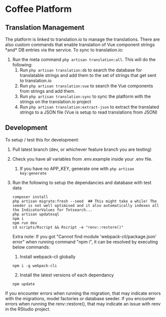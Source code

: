<h1>Coffee Platform</h1>

<h2>Translation Management</h2>
The platform is linked to translation.io to manage the translations. There are also custom commands that enable translation of Vue component strings *and* DB entries via the service. To sync to translation.io:

1. Run the meta command `php artisan translation:all`. This will do the following:
   1. Run `php artisan translation:db` to search the database for translatable strings and add them to the set of strings that get sent to translation.io
   2. Run `php artisan translation:vue` to search the Vue components from strings and add them.
   3. Run `php artisan translation:sync` to sync the platform with the strings on the translation.io project
   4. Run `php artisan translation:extract-json` to extract the translated strings to a JSON file (Vue is setup to read translations from JSON)
   




<h2>Development</h2>
To setup / test this for development:

1. Pull latest branch (dev, or whichever feature branch you are testing)
2. Check you have all variables from .env.example inside your .env file.
   1. If you have no APP_KEY, generate one with `php artisan key:generate`
3. Run the following to setup the dependancies and database with test data
   ```
   composer install
   php artisan migrate:fresh --seed  ## This might take a while! The seeder is not well optimised and it also automatically indexes all the IndicatorValues for Tntsearch...
   php artisan updatesql
   npm i
   npm run dev
   cd scripts/Rscript && Rscript -e "renv::restore()"
   ```

   Extra note:
   If you got "Cannot find module 'webpack-cli/package.json' error" when running command "npm i", 
   it can be resolved by executing below commands:

   1. Install webpack-cli globally
   ```
   npm i -g webpack-cli
   ```

   2. Install the latest versions of each dependancy
   ```
   npm update
   ```

If you encounter errors when running the migration, that may indicate errors with the migrations, model factories or database seeder. If you encounter errors when running the renv::restore(), that may indicate an issue with renv in the RStudio project.

